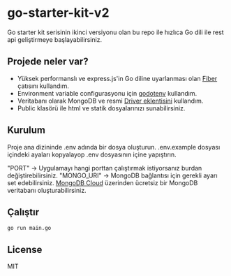 # go-starter-kit-v2

Go starter kit serisinin ikinci versiyonu olan bu repo ile hızlıca Go dili ile rest api geliştirmeye başlayabilirsiniz.

## Projede neler var?

* Yüksek performanslı ve express.js'in Go diline uyarlanması olan [Fiber](https://github.com/gofiber/fiber) çatısını kullandım.
* Environment variable configurasyonu için [godotenv](https://github.com/joho/godotenv) kullandım.
* Veritabanı olarak MongoDB ve resmi [Driver eklentisini](https://github.com/mongodb/mongo-go-driver) kullandım.
* Public klasörü ile html ve statik dosyalarınızı sunabilirsiniz.

## Kurulum

Proje ana dizininde .env adında bir dosya oluşturun. .env.example dosyası içindeki ayaları kopyalayop .env dosyasının içine yapıştırın.

"PORT" -> Uygulamayı hangi porttan çalıştırmak istiyorsanız burdan değiştirebilirsiniz.
"MONGO_URI" -> MongoDB bağlantısı için gerekli ayarı set edebilirsiniz. [MongoDB Cloud](https://www.mongodb.com/cloud/atlas) üzerinden ücretsiz bir MongoDB veritabanı oluşturabilirsiniz.

## Çalıştır

``` 
go run main.go
```

## License
MIT
